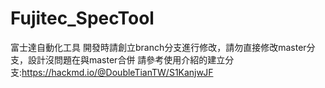 # Fujitec_SpecTool
富士達自動化工具
開發時請創立branch分支進行修改，請勿直接修改master分支，設計沒問題在與master合併
請參考使用介紹的建立分支:https://hackmd.io/@DoubleTianTW/S1KanjwJF 
